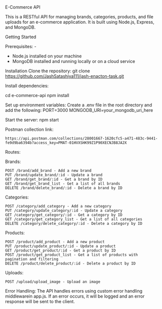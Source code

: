 E-Commerce API

This is a RESTful API for managing brands, categories, products, and file uploads for an e-commerce application. It is built using Node.js, Express, and MongoDB.

Getting Started

Prerequisites: -

* Node.js installed on your machine
* MongoDB installed and running locally or on a cloud service

Installation
Clone the repository:
git clone https://github.com/JashSatashiya111/jash-enacton-task.git

Install dependencies:

cd e-commerce-api
npm install

Set up environment variables: Create a .env file in the root directory and add the following:
PORT=3000
MONGODB_URI=your_mongodb_uri_here

Start the server:
npm start

Postman collection link: 

    https://api.postman.com/collections/28001667-1620cfc5-a471-483c-9441-fe9d9ba6394b?access_key=PMAT-01HVXSHK99Z1P90XECNJB8JA2X


Routes:

Brands:

    POST /brand/add_brand - Add a new brand
    PUT /brand/update_brand/:id - Update a brand
    GET /brand/get_brand/:id - Get a brand by ID
    GET /brand/get_brand_list - Get a list of all brands
    DELETE /brand/delete_brand/:id - Delete a brand by ID

Categories: 

    POST /category/add_category - Add a new category
    PUT /category/update_category/:id - Update a category
    GET /category/get_category/:id - Get a category by ID
    GET /category/get_category_list - Get a list of all categories
    DELETE /category/delete_category/:id - Delete a category by ID

Products:

    POST /product/add_product - Add a new product
    PUT /product/update_product/:id - Update a product
    GET /product/get_product/:id - Get a product by ID
    POST /product/get_product_list - Get a list of products with pagination and filtering
    DELETE /product/delete_product/:id - Delete a product by ID

Uploads:

    POST /upload/upload_image - Upload an image


Error Handling:
    The API handles errors using custom error handling middlewarein app.js. If an error occurs, it will be logged and an error response will be sent to the client.
